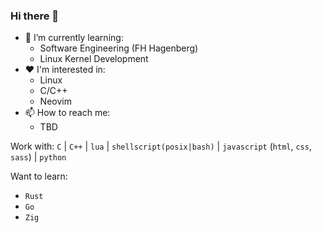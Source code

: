 ### Hi there 👋

<!--
**xVermillionx/xVermillionx** is a ✨ _special_ ✨ repository because its `README.md` (this file) appears on your GitHub profile.

Here are some ideas to get you started:

- 🔭 I’m currently working on ...
- 🌱 I’m currently learning ...
- 👯 I’m looking to collaborate on ...
- 🤔 I’m looking for help with ...
- 💬 Ask me about ...
- 📫 How to reach me: ...
- 😄 Pronouns: ...
- ⚡ Fun fact: ...
-->

- 🌱 I’m currently learning:
  - Software Engineering (FH Hagenberg)
  - Linux Kernel Development
- ❤️ I'm interested in:
  - Linux
  - C/C++
  - Neovim
- 📫 How to reach me: 
  - TBD


Work with:
  `C` | `C++` | `lua` | `shellscript(posix|bash)` | `javascript` (`html`, `css`, `sass`) | `python`

Want to learn:
- `Rust`
- `Go`
- `Zig`

